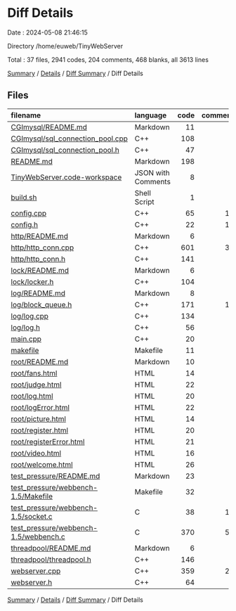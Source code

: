 # Diff Details

Date : 2024-05-08 21:46:15

Directory /home/euweb/TinyWebServer

Total : 37 files,  2941 codes, 204 comments, 468 blanks, all 3613 lines

[Summary](results.md) / [Details](details.md) / [Diff Summary](diff.md) / Diff Details

## Files
| filename | language | code | comment | blank | total |
| :--- | :--- | ---: | ---: | ---: | ---: |
| [CGImysql/README.md](/CGImysql/README.md) | Markdown | 11 | 0 | 3 | 14 |
| [CGImysql/sql_connection_pool.cpp](/CGImysql/sql_connection_pool.cpp) | C++ | 108 | 5 | 30 | 143 |
| [CGImysql/sql_connection_pool.h](/CGImysql/sql_connection_pool.h) | C++ | 47 | 1 | 13 | 61 |
| [README.md](/README.md) | Markdown | 198 | 0 | 67 | 265 |
| [TinyWebServer.code-workspace](/TinyWebServer.code-workspace) | JSON with Comments | 8 | 0 | 0 | 8 |
| [build.sh](/build.sh) | Shell Script | 1 | 1 | 1 | 3 |
| [config.cpp](/config.cpp) | C++ | 65 | 10 | 11 | 86 |
| [config.h](/config.h) | C++ | 22 | 10 | 15 | 47 |
| [http/README.md](/http/README.md) | Markdown | 6 | 0 | 1 | 7 |
| [http/http_conn.cpp](/http/http_conn.cpp) | C++ | 601 | 36 | 66 | 703 |
| [http/http_conn.h](/http/http_conn.h) | C++ | 141 | 0 | 12 | 153 |
| [lock/README.md](/lock/README.md) | Markdown | 6 | 0 | 6 | 12 |
| [lock/locker.h](/lock/locker.h) | C++ | 104 | 6 | 6 | 116 |
| [log/README.md](/log/README.md) | Markdown | 8 | 0 | 2 | 10 |
| [log/block_queue.h](/log/block_queue.h) | C++ | 171 | 13 | 29 | 213 |
| [log/log.cpp](/log/log.cpp) | C++ | 134 | 6 | 25 | 165 |
| [log/log.h](/log/log.h) | C++ | 56 | 3 | 11 | 70 |
| [main.cpp](/main.cpp) | C++ | 20 | 9 | 13 | 42 |
| [makefile](/makefile) | Makefile | 11 | 0 | 5 | 16 |
| [root/README.md](/root/README.md) | Markdown | 10 | 0 | 1 | 11 |
| [root/fans.html](/root/fans.html) | HTML | 14 | 1 | 1 | 16 |
| [root/judge.html](/root/judge.html) | HTML | 22 | 0 | 5 | 27 |
| [root/log.html](/root/log.html) | HTML | 20 | 0 | 2 | 22 |
| [root/logError.html](/root/logError.html) | HTML | 22 | 0 | 2 | 24 |
| [root/picture.html](/root/picture.html) | HTML | 14 | 1 | 1 | 16 |
| [root/register.html](/root/register.html) | HTML | 20 | 0 | 1 | 21 |
| [root/registerError.html](/root/registerError.html) | HTML | 21 | 0 | 2 | 23 |
| [root/video.html](/root/video.html) | HTML | 16 | 0 | 2 | 18 |
| [root/welcome.html](/root/welcome.html) | HTML | 26 | 0 | 2 | 28 |
| [test_pressure/README.md](/test_pressure/README.md) | Markdown | 23 | 0 | 11 | 34 |
| [test_pressure/webbench-1.5/Makefile](/test_pressure/webbench-1.5/Makefile) | Makefile | 32 | 0 | 9 | 41 |
| [test_pressure/webbench-1.5/socket.c](/test_pressure/webbench-1.5/socket.c) | C | 38 | 13 | 8 | 59 |
| [test_pressure/webbench-1.5/webbench.c](/test_pressure/webbench-1.5/webbench.c) | C | 370 | 53 | 30 | 453 |
| [threadpool/README.md](/threadpool/README.md) | Markdown | 6 | 0 | 9 | 15 |
| [threadpool/threadpool.h](/threadpool/threadpool.h) | C++ | 146 | 2 | 5 | 153 |
| [webserver.cpp](/webserver.cpp) | C++ | 359 | 29 | 47 | 435 |
| [webserver.h](/webserver.h) | C++ | 64 | 5 | 14 | 83 |

[Summary](results.md) / [Details](details.md) / [Diff Summary](diff.md) / Diff Details